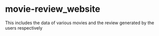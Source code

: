 # movie-review_website
This includes the data of various movies and the review generated by the users respectively
